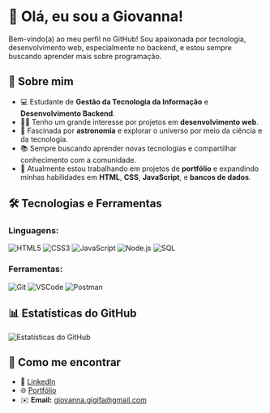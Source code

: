 # 👋 Olá, eu sou a Giovanna!

Bem-vindo(a) ao meu perfil no GitHub! Sou apaixonada por tecnologia, desenvolvimento web, especialmente no backend, e estou sempre buscando aprender mais sobre programação.

## 🚀 Sobre mim

- 💻 Estudante de **Gestão da Tecnologia da Informação** e **Desenvolvimento Backend**.
- 👩‍💻 Tenho um grande interesse por projetos em **desenvolvimento web**.
- 🌌 Fascinada por **astronomia** e explorar o universo por meio da ciência e da tecnologia.
- 📚 Sempre buscando aprender novas tecnologias e compartilhar conhecimento com a comunidade.
- 🎯 Atualmente estou trabalhando em projetos de **portfólio** e expandindo minhas habilidades em **HTML**, **CSS**, **JavaScript**, e **bancos de dados**.

## 🛠️ Tecnologias e Ferramentas

### Linguagens:
![HTML5](https://img.shields.io/badge/-HTML5-E34F26?style=flat&logo=html5&logoColor=white)
![CSS3](https://img.shields.io/badge/-CSS3-1572B6?style=flat&logo=css3&logoColor=white)
![JavaScript](https://img.shields.io/badge/-JavaScript-F7DF1E?style=flat&logo=javascript&logoColor=black)
![Node.js](https://img.shields.io/badge/-Node.js-339933?style=flat&logo=nodedotjs&logoColor=white)
![SQL](https://img.shields.io/badge/-SQL-4479A1?style=flat&logo=postgresql&logoColor=white)

### Ferramentas:
![Git](https://img.shields.io/badge/-Git-F05032?style=flat&logo=git&logoColor=white)
![VSCode](https://img.shields.io/badge/-VSCode-007ACC?style=flat&logo=visual-studio-code&logoColor=white)
![Postman](https://img.shields.io/badge/-Postman-FF6C37?style=flat&logo=postman&logoColor=white)

## 📊 Estatísticas do GitHub

![Estatísticas do GitHub](https://github-readme-stats.vercel.app/api?username=devgigifa&show_icons=true&theme=radical)

## 🔗 Como me encontrar

- 💼 [LinkedIn](https://www.linkedin.com/in/seulinkedin)
- 🌐 [Portfólio](https://seudominio.com)
- ✉️ **Email:** [giovanna.gigifa@gmail.com](mailto:giovanna.gigifa@gmail.com)

